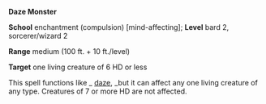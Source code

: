  **Daze Monster**

**School** enchantment (compulsion) [mind-affecting]; **Level** bard 2, sorcerer/wizard 2

**Range** medium (100 ft. + 10 ft./level)

**Target** one living creature of 6 HD or less

This spell functions like _ [daze](daze.html#_daze), _but it can affect any one living creature of any type. Creatures of 7 or more HD are not affected.

